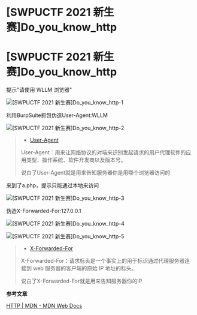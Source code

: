 # [SWPUCTF 2021 新生赛]Do_you_know_http


# [SWPUCTF 2021 新生赛]Do_you_know_http

提示"请使用 WLLM 浏览器"

![[SWPUCTF 2021 新生赛]Do_you_know_http-1](https://pic.imgdb.cn/item/6537a72cc458853aefd264e9.jpg)

利用BurpSuite抓包伪造User-Agent:WLLM

![[SWPUCTF 2021 新生赛]Do_you_know_http-2](https://pic.imgdb.cn/item/6537b616c458853aef0180fd.jpg)

> - [User-Agent](https://developer.mozilla.org/zh-CN/docs/Web/HTTP/Headers/User-Agent)
>
> User-Agent：用来让网络协议的对端来识别发起请求的用户代理软件的应用类型、操作系统、软件开发商以及版本号。
>
> 说白了User-Agent就是用来告知服务器你是用哪个浏览器访问的

来到了a.php，提示只能通过本地来访问

![[SWPUCTF 2021 新生赛]Do_you_know_http-3](https://pic.imgdb.cn/item/6537b635c458853aef01e690.jpg)

伪造X-Forwarded-For:127.0.0.1

![[SWPUCTF 2021 新生赛]Do_you_know_http-4](https://pic.imgdb.cn/item/6537bab5c458853aef10d8c2.jpg)

![[SWPUCTF 2021 新生赛]Do_you_know_http-5](https://pic.imgdb.cn/item/6537bad1c458853aef1140d4.jpg)

> - [X-Forwarded-For](https://developer.mozilla.org/zh-CN/docs/Web/HTTP/Headers/X-Forwarded-For)
>
> X-Forwarded-For：请求标头是一个事实上的用于标识通过代理服务器连接到 web 服务器的客户端的原始 IP 地址的标头。
>
> 说白了X-Forwarded-For就是用来告知服务器你的IP



**参考文章**

[HTTP | MDN - MDN Web Docs](https://developer.mozilla.org/zh-CN/docs/Web/HTTP)


